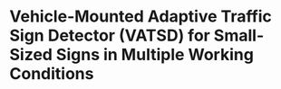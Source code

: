 # Vehicle-Mounted Adaptive Traffic Sign Detector (VATSD) for Small-Sized Signs in Multiple Working Conditions
